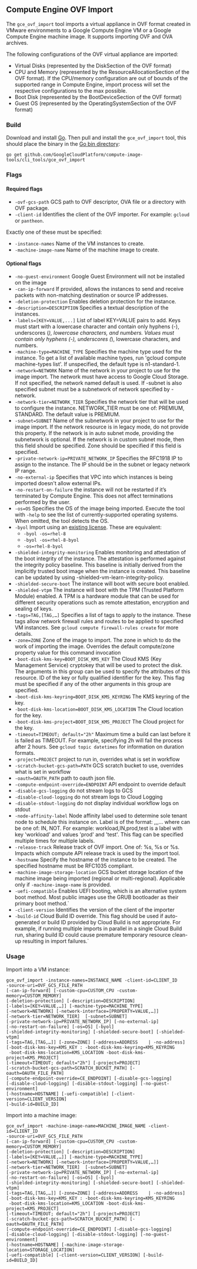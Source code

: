 ## Compute Engine OVF Import

The `gce_ovf_import` tool imports a virtual appliance in OVF format created in 
VMware environments to a Google Compute Engine VM or a Google Compute Engine
machine image. It supports importing OVF and OVA archives.

The following configurations of the OVF virtual appliance are imported:
+ Virtual Disks (represented by the DiskSection of the OVF format) 
+ CPU and Memory (represented by the ResourceAllocationSection of the OVF format). If the 
CPU/memory configuration are out of bounds of the supported range in Compute Engine,
import process will set the respective configurations to the max possible. 
+ Boot Disk (represented by the BootDeviceSection of the OVF format) 
+ Guest OS (represented by the OperatingSystemSection of the OVF format) 


### Build
Download and install [Go](https://golang.org/doc/install). Then pull and 
install the `gce_ovf_import` tool, this should place the binary in the 
[Go bin directory](https://golang.org/doc/code.html#GOPATH):

```
go get github.com/GoogleCloudPlatform/compute-image-tools/cli_tools/gce_ovf_import
```

### Flags

#### Required flags
+ `-ovf-gcs-path` GCS path to OVF descriptor, OVA file or a directory with OVF package.
+ `-client-id` Identifies the client of the OVF importer. For example: `gcloud` or
  `pantheon`.
 
Exactly one of these must be specified:
+ `-instance-names` Name of the VM instances to create.
+ `-machine-image-name` Name of the machine image to create.

#### Optional flags
+ `-no-guest-environment` Google Guest Environment will not be installed on the image
+ `-can-ip-forward` If provided, allows the instances to send and receive packets with non-matching
  destination or source IP addresses.
+ `-deletion-protection` Enables deletion protection for the instance.
+ `-description=DESCRIPTION` Specifies a textual description of the instances.
+ `-labels=[KEY=VALUE,...]` List of label KEY=VALUE pairs to add. Keys must start with a lowercase
  character and contain only hyphens (-), underscores (_), lowercase characters, and numbers. Values
  must contain only hyphens (-), underscores (_), lowercase characters, and numbers.
+ `-machine-type=MACHINE_TYPE` Specifies the machine type used for the instance. To get a list of
  available machine types, run 'gcloud compute machine-types list'. If unspecified, the default type
  is n1-standard-1.
+ `-network=NETWORK` Name of the network in your project to use for the image import. The network
  must have access to Google Cloud Storage. If not specified, the network named default is used. If
  -subnet is also specified subnet must be a subnetwork of network specified by -network.
+ `-network-tier=NETWORK_TIER` Specifies the network tier that will be used to configure the 
  instance. NETWORK_TIER must be one of: PREMIUM, STANDARD. The default value is PREMIUM.
+ `-subnet=SUBNET` Name of the subnetwork in your project to use for the image import. If	the
  network resource is in legacy mode, do not provide this property. If the network is in auto subnet
  mode, providing the subnetwork is optional. If the network is in custom subnet mode, then this
  field should be specified. Zone should be specified if this field is specified.
+ `-private-network-ip=PRIVATE_NETWORK_IP` Specifies the RFC1918 IP to assign to the instance. The
  IP should be in the subnet or legacy network IP range.
+ `-no-external-ip` Specifies that VPC into which instances is being imported doesn't allow external
  IPs.
+ `-no-restart-on-failure` the instance will not be restarted if it’s terminated by Compute Engine.
  This does not affect terminations performed by the user.
+ `-os=OS` Specifies the OS of the image being imported. Execute the tool with `-help` to
  see the list of currently-supported operating systems. When omitted, the tool detects the OS.
+ `-byol` Import using an [existing license](https://cloud.google.com/compute/docs/nodes/bringing-your-own-licenses). These are equivalent:
  * `-byol -os=rhel-8`
  * `-byol -os=rhel-8-byol`
  * `-os=rhel-8-byol`
+ `-shielded-integrity-monitoring` Enables monitoring and attestation of the boot integrity of the
  instance. The attestation is performed against the integrity policy baseline. This baseline is
  initially derived from the implicitly trusted boot image when the instance is created. This
  baseline can be updated by using -shielded-vm-learn-integrity-policy.
+ `-shielded-secure-boot` The instance will boot with secure boot enabled.
+ `-shielded-vtpm` The instance will boot with the TPM (Trusted Platform Module) enabled. A TPM is a
  hardware module that can be used for different security operations such as remote attestation,
  encryption and sealing of keys.
+ `-tags=TAG,[TAG,…]` Specifies a list of tags to apply to the instance. These tags allow network
  firewall rules and routes to be applied to specified VM instances. See
  `gcloud compute firewall-rules create` for more details.
+ `-zone=ZONE` Zone of the image to import. The zone in which to do the work of importing the image.
  Overrides the default compute/zone property value for this command invocation
+ `-boot-disk-kms-key=BOOT_DISK_KMS_KEY` The Cloud KMS (Key Management Service) cryptokey that will
  be used to protect the disk. The arguments in this group can be used to specify the attributes of
  this resource. ID of the key or fully qualified identifier for the key. This flag must be
  specified if any of the other arguments in this group are specified.
+ `-boot-disk-kms-keyring=BOOT_DISK_KMS_KEYRING` The KMS keyring of the key.
+ `-boot-disk-kms-location=BOOT_DISK_KMS_LOCATION` The Cloud location for the key.
+ `-boot-disk-kms-project=BOOT_DISK_KMS_PROJECT` The Cloud project for the key.
+ `-timeout=TIMEOUT; default="2h"` Maximum time a build can last before it is failed as TIMEOUT.
  For example, specifying 2h will fail the process after 2 hours. See `gcloud topic datetimes` for
  information on duration formats.
+ `-project=PROJECT` project to run in, overrides what is set in workflow
+ `-scratch-bucket-gcs-path=PATH` GCS scratch bucket to use, overrides what is set in workflow
+ `-oauth=OAUTH_PATH` path to oauth json file.
+ `-compute-endpoint-override=ENDPOINT` API endpoint to override default
+ `-disable-gcs-logging` do not stream logs to GCS
+ `-disable-cloud-logging` do not stream logs to Cloud Logging
+ `-disable-stdout-logging` do not display individual workflow logs on stdout
+ `-node-affinity-label` Node affinity label used to determine sole tenant node 
  to schedule this instance on. Label is of the format: 
  <key>,<operator>,<value>,<value2>... 
  where <operator> can be one of: IN, NOT. For example: workload,IN,prod,test is 
  a label with key 'workload' and values 'prod' and 'test'. This flag can be 
  specified multiple times for multiple labels.
+ `-release-track` Release track of OVF import. One of: %s, %s or %s. Impacts 
  which compute API release track is used by the import tool.
+ `-hostname` Specify the hostname of the instance to be created. The specified 
  hostname must be RFC1035 compliant.
+ `-machine-image-storage-location` GCS bucket storage location of the machine 
  image being imported (regional or multi-regional). Applicable only if 
  `-machine-image-name` is provided.
+ `-uefi-compatible` Enables UEFI booting, which is an alternative system boot method. 
  Most public images use the GRUB bootloader as their primary boot method.`
+ `-client-version` Identifies the version of the client of the importer
+ `-build-id` Cloud Build ID override. This flag should be used if auto-generated 
  or build ID provided by Cloud Build is not appropriate. For example, if running 
  multiple imports in parallel in a single Cloud Build run, sharing build ID could 
  cause premature temporary resource clean-up resulting in import failures.`

### Usage

Import into a VM instance:
```
gce_ovf_import -instance-names=INSTANCE_NAME -client-id=CLIENT_ID 
-source-uri=OVF_GCS_FILE_PATH
[-can-ip-forward] [-custom-cpu=CUSTOM_CPU -custom-memory=CUSTOM_MEMORY]
[-deletion-protection] [-description=DESCRIPTION]
[-labels=[KEY=VALUE,…]] [-machine-type=MACHINE_TYPE]
[-network=NETWORK] [-network-interface=[PROPERTY=VALUE,…]]
[-network-tier=NETWORK_TIER]  [-subnet=SUBNET]
[-private-network-ip=PRIVATE_NETWORK_IP] [-no-external-ip]
[-no-restart-on-failure] [-os=OS] [-byol]
[-shielded-integrity-monitoring] [-shielded-secure-boot] [-shielded-vtpm]
[-tags=TAG,[TAG,…]] [-zone=ZONE] [-address=ADDRESS    | -no-address]
[-boot-disk-kms-key=KMS_KEY : -boot-disk-kms-keyring=KMS_KEYRING
 -boot-disk-kms-location=KMS_LOCATION -boot-disk-kms-project=KMS_PROJECT]
[-timeout=TIMEOUT; default="2h"] [-project=PROJECT]
[-scratch-bucket-gcs-path=SCRATCH_BUCKET_PATH] [-oauth=OAUTH_FILE_PATH]
[-compute-endpoint-override=CE_ENDPOINT] [-disable-gcs-logging] 
[-disable-cloud-logging] [-disable-stdout-logging] [-no-guest-environment]
[-hostname=HOSTNAME] [-uefi-compatible] [-client-version=CLIENT_VERSION]
[-build-id=BUILD_ID]
```

Import into a machine image:
```
gce_ovf_import -machine-image-name=MACHINE_IMAGE_NAME -client-id=CLIENT_ID 
-source-uri=OVF_GCS_FILE_PATH
[-can-ip-forward] [-custom-cpu=CUSTOM_CPU -custom-memory=CUSTOM_MEMORY]
[-deletion-protection] [-description=DESCRIPTION]
[-labels=[KEY=VALUE,…]] [-machine-type=MACHINE_TYPE]
[-network=NETWORK] [-network-interface=[PROPERTY=VALUE,…]]
[-network-tier=NETWORK_TIER]  [-subnet=SUBNET]
[-private-network-ip=PRIVATE_NETWORK_IP] [-no-external-ip]
[-no-restart-on-failure] [-os=OS] [-byol]
[-shielded-integrity-monitoring] [-shielded-secure-boot] [-shielded-vtpm]
[-tags=TAG,[TAG,…]] [-zone=ZONE] [-address=ADDRESS    | -no-address]
[-boot-disk-kms-key=KMS_KEY : -boot-disk-kms-keyring=KMS_KEYRING
 -boot-disk-kms-location=KMS_LOCATION -boot-disk-kms-project=KMS_PROJECT]
[-timeout=TIMEOUT; default="2h"] [-project=PROJECT]
[-scratch-bucket-gcs-path=SCRATCH_BUCKET_PATH] [-oauth=OAUTH_FILE_PATH]
[-compute-endpoint-override=CE_ENDPOINT] [-disable-gcs-logging] 
[-disable-cloud-logging] [-disable-stdout-logging] [-no-guest-environment]
[-hostname=HOSTNAME] [-machine-image-storage-location=STORAGE_LOCATION] 
[-uefi-compatible] [-client-version=CLIENT_VERSION] [-build-id=BUILD_ID]
